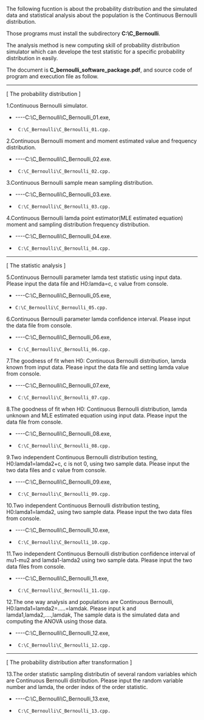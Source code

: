 The following fucntion is about the probability distribution and the simulated data and statistical analysis about the population is the Continuous Bernoulli distribution.

Those programs must install the subdirectory **C:\C_Bernoulli**.

The analysis method is new computing skill of probability distribution simulator which can develope the test statistic for a specific probability distribution in easily.

The document is **C_bernoulli_software_package.pdf**, and source code of program and execution file as follow.

*****

[ The probability distribution ]

1.Continuous Bernoulli simulator.
* ----C:\C_Bernoulli\C_Bernoulli_01.exe, 
*      C:\C_Bernoulli\C_Bernoulli_01.cpp.

2.Continuous Bernoulli moment and moment estimated value and frequency distribution.
*  ----C:\C_Bernoulli\C_Bernoulli_02.exe.
*      C:\C_Bernoulli\C_Bernoulli_02.cpp.

3.Continuous Bernoulli sample mean sampling distribution.
* ----C:\C_Bernoulli\C_Bernoulli_03.exe.
*      C:\C_Bernoulli\C_Bernoulli_03.cpp.

4.Continuous Bernoulli lamda point estimator(MLE estimated equation) moment and sampling distribution frequency distribution.
*  ----C:\C_Bernoulli\C_Bernoulli_04.exe.
*      C:\C_Bernoulli\C_Bernoulli_04.cpp.

*****

[ The statistic analysis ]

5.Continuous Bernoulli parameter lamda test statistic using input data.
  Please input the data file and H0:lamda=c, c value from console.
 * ----C:\C_Bernoulli\C_Bernoulli_05.exe,
 *     C:\C_Bernoulli\C_Bernoulli_05.cpp.

6.Continuous Bernoulli parameter lamda confidence interval.
  Please input the data file from console.
*  ----C:\C_Bernoulli\C_Bernoulli_06.exe,
*      C:\C_Bernoulli\C_Bernoulli_06.cpp.

7.The goodness of fit when H0: Continuous Bernoulli distribution, lamda known from input data.
  Please input the data file and setting lamda value from console.
*  ----C:\C_Bernoulli\C_Bernoulli_07.exe,
*      C:\C_Bernoulli\C_Bernoulli_07.cpp.

8.The goodness of fit when H0: Continuous Bernoulli distribution, lamda unknown and MLE estimated equation using input data.
  Please input the data file from console.
*  ----C:\C_Bernoulli\C_Bernoulli_08.exe,
*      C:\C_Bernoulli\C_Bernoulli_08.cpp.

9.Two independent Continuous Bernoulli distribution testing, H0:lamda1=lamda2+c, c is not 0, using two sample data.
  Please input the two data files and c value from console.
*  ----C:\C_Bernoulli\C_Bernoulli_09.exe,
*      C:\C_Bernoulli\C_Bernoulli_09.cpp.

10.Two independent Continuous Bernoulli distribution testing, H0:lamda1=lamda2, using two sample data.
  Please input the two data files from console.
*  ----C:\C_Bernoulli\C_Bernoulli_10.exe,
*      C:\C_Bernoulli\C_Bernoulli_10.cpp.

11.Two independent Continuous Bernoulli distribution confidence interval of mu1-mu2 and lamda1-lamda2 using two sample data.
  Please input the two data files from console.
*  ----C:\C_Bernoulli\C_Bernoulli_11.exe,
*      C:\C_Bernoulli\C_Bernoulli_11.cpp.

12.The one way analysis and populations are Continuous Bernoulli, H0:lamda1=lamda2=.....=lamdak. 
  Please input k and lamda1,lamda2,....,lamdak,
  The sample data is the simulated data and computing the ANOVA using those data.
*  ----C:\C_Bernoulli\C_Bernoulli_12.exe,
*      C:\C_Bernoulli\C_Bernoulli_12.cpp.

*****

[ The probability distribution after transformation ]

13.The order statistic sampling distributin of several random variables which are Continuous Bernoulli distribution.
   Please input the random variable number and lamda, the order index of the order statistic.
* ----C:\C_Bernoulli\C_Bernoulli_13.exe,
*      C:\C_Bernoulli\C_Bernoulli_13.cpp.
